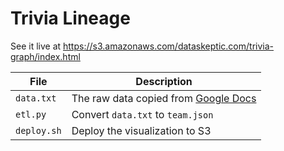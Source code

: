 # Trivia Lineage

See it live at https://s3.amazonaws.com/dataskeptic.com/trivia-graph/index.html

| File | Description |
|------|-------------|
|`data.txt`| The raw data copied from [Google Docs](https://docs.google.com/spreadsheets/d/1H9Pqx39-BD9CTW3wO0JUKiPRR8_hMPEv3yigSCjvQi0/edit#gid=0) |
|`etl.py`| Convert `data.txt` to `team.json` |
| `deploy.sh` | Deploy the visualization to S3 |

